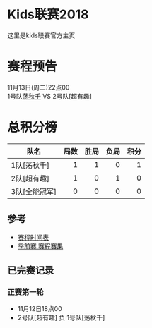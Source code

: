 

# Kids联赛2018
这里是kids联赛官方主页


# 赛程预告
 11月13日(周二)22点00    
 1号队[荡秋千](先手方) VS  2号队[超有趣]

# 总积分榜

| 队名         | 局数 | 胜局 | 负局 |  积分 |
|-------------| --: | --: | --: | --: |
| 1队[荡秋千]   | 1  | 1  | 0 | 1 |
| 2队[超有趣]   | 1  | 0  | 1 | 0 |
| 3队[全能冠军] | 0  | 0  | 0 | 0 |


## 参考
- [赛程时间表](schedule.md)
- [季前赛 赛程赛果](score.md)

## 已完赛记录
### 正赛第一轮
- 11月12日18点00    
- 2号队[超有趣]  负  1号队[荡秋千] 





